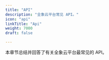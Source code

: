 ```yaml
---
title: "API"
description: "全象云平台常见 API。"
icon: "api"
linkTitle: "Api"
weight: 7000
draft: false

---
```


本章节总结并回答了有关全象云平台最常见的 API。

